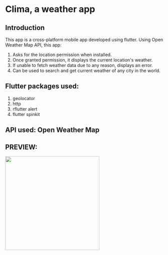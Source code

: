 # Clima, a weather app
## Introduction
This app is a cross-platform mobile app developed using flutter. Using Open Weather Map API, this app:
1. Asks for the location permission when installed.
2. Once granted permission, it displays the current location's weather.
3. If unable to fetch weather data due to any reason, displays an error.
4. Can be used to search and get current weather of any city in the world.

## Flutter packages used:
1. geolocator
2. http
3. rflutter alert
4. flutter spinkit

## API used: Open Weather Map

## PREVIEW:

<img src="preview.gif" width=300>